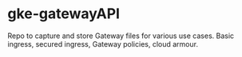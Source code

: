 # gke-gatewayAPI

Repo to capture and store Gateway files for various use cases. Basic ingress, secured ingress, Gateway policies, cloud armour.
